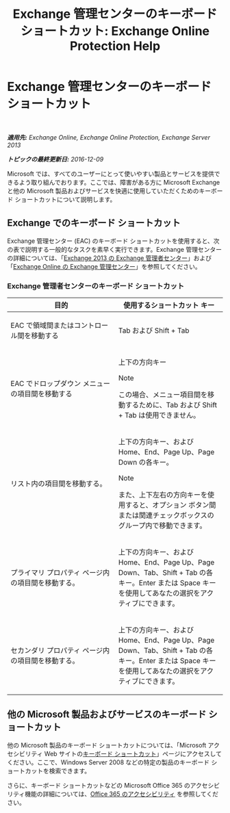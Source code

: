 ﻿---
title: 'Exchange 管理センターのキーボード ショートカット: Exchange Online Protection Help'
TOCTitle: Exchange 管理センターのキーボード ショートカット
ms:assetid: 146b2b52-1ef8-4606-991a-4cf4da694970
ms:mtpsurl: https://technet.microsoft.com/ja-jp/library/JJ150484(v=EXCHG.150)
ms:contentKeyID: 48269197
ms.date: 05/22/2018
mtps_version: v=EXCHG.150
ms.translationtype: HT
---

# Exchange 管理センターのキーボード ショートカット

 

_**適用先:** Exchange Online, Exchange Online Protection, Exchange Server 2013_

_**トピックの最終更新日:** 2016-12-09_

Microsoft では、すべてのユーザーにとって使いやすい製品とサービスを提供できるよう取り組んでおります。ここでは、障害がある方に Microsoft Exchange と他の Microsoft 製品およびサービスを快適に使用していただくためのキーボード ショートカットについて説明します。

## Exchange でのキーボード ショートカット

Exchange 管理センター (EAC) のキーボード ショートカットを使用すると、次の表で説明する一般的なタスクを素早く実行できます。Exchange 管理センターの詳細については、「[Exchange 2013 の Exchange 管理者センター](exchange-admin-center-in-exchange-2013-exchange-2013-help.md)」および「[Exchange Online の Exchange 管理センター](https://technet.microsoft.com/ja-jp/library/jj200743\(v=exchg.150\))」を参照してください。

### Exchange 管理者センターのキーボード ショートカット

<table>
<colgroup>
<col style="width: 50%" />
<col style="width: 50%" />
</colgroup>
<thead>
<tr class="header">
<th>目的</th>
<th>使用するショートカット キー</th>
</tr>
</thead>
<tbody>
<tr class="odd">
<td><p>EAC で領域間またはコントロール間を移動する</p></td>
<td><p>Tab および Shift + Tab</p></td>
</tr>
<tr class="even">
<td><p>EAC でドロップダウン メニューの項目間を移動する</p></td>
<td><p>上下の方向キー</p>

> [!NOTE]  
> この場合、メニュー項目間を移動するために、Tab および Shift + Tab は使用できません。


</td>
</tr>
<tr class="odd">
<td><p>リスト内の項目間を移動する。</p></td>
<td><p>上下の方向キー、および Home、End、Page Up、Page Down の各キー。</p>

> [!NOTE]  
> また、上下左右の方向キーを使用すると、オプション ボタン間または関連チェックボックスのグループ内で移動できます。


</td>
</tr>
<tr class="even">
<td><p>プライマリ プロパティ ページ内の項目間を移動する。</p></td>
<td><p>上下の方向キー、および Home、End、Page Up、Page Down、Tab、Shift + Tab の各キー。Enter または Space キーを使用してあなたの選択をアクティブにできます。</p></td>
</tr>
<tr class="odd">
<td><p>セカンダリ プロパティ ページ内の項目間を移動する。</p></td>
<td><p>上下の方向キー、および Home、End、Page Up、Page Down、Tab、Shift + Tab の各キー。Enter または Space キーを使用してあなたの選択をアクティブにできます。</p></td>
</tr>
</tbody>
</table>


## 他の Microsoft 製品およびサービスのキーボード ショートカット

他の Microsoft 製品のキーボード ショートカットについては、「Microsoft アクセシビリティ Web サイトの[キーボード ショートカット](https://go.microsoft.com/fwlink/p/?linkid=248894)」ページにアクセスしてください。ここで、Windows Server 2008 などの特定の製品のキーボード ショートカットを検索できます。

さらに、キーボード ショートカットなどの Microsoft Office 365 のアクセシビリティ機能の詳細については、[Office 365 のアクセシビリティ](https://officepreview.microsoft.com/search/redir/ha102817204.aspx) を参照してください。

